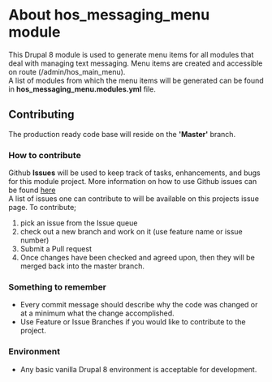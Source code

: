 # About hos_messaging_menu module
This Drupal 8 module is used to generate menu items for all modules that deal with managing text messaging. 
Menu items are created and accessible on route (/admin/hos_main_menu).<br>
A list of modules from which the menu items will be generated can be found in <b>hos_messaging_menu.modules.yml</b> file.

## Contributing

The production ready code base will reside on the <b>'Master'</b> branch. 

### How to contribute
Github <b>Issues</b> will be used to keep track of tasks, enhancements, and bugs for this module project.
More information on how to use Github issues can be found <a href='https://guides.github.com/features/issues/'>here</a>
<br>A list of issues one can contribute to will be available on this projects issue page. To contribute;
1. pick an issue from the Issue queue
2. check out a new branch and work on it (use feature name or issue number)
3. Submit a Pull request
4. Once changes have been checked and agreed upon, then they will be merged back into the master branch.

### Something to remember
* Every commit message should describe why the code was changed or at a minimum what the change accomplished.
* Use Feature or Issue Branches if you would like to contribute to the project.


### Environment
* Any basic vanilla Drupal 8 environment is acceptable for development. 
